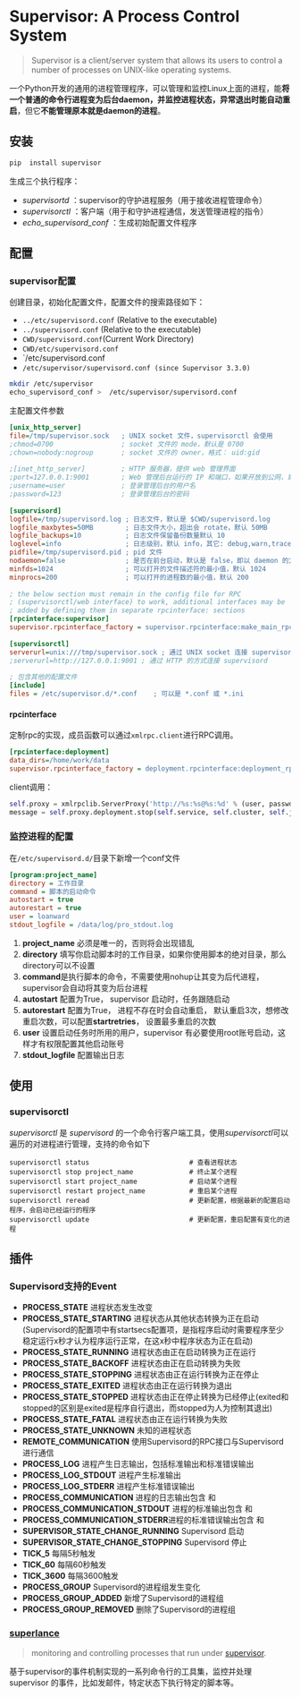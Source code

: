 # Supervisor: A Process Control System

> Supervisor is a client/server system that allows its users to control a number of processes on UNIX-like operating systems.

一个Python开发的通用的进程管理程序，可以管理和监控Linux上面的进程，能**将一个普通的命令行进程变为后台daemon，并监控进程状态，异常退出时能自动重启**，但它**不能管理原本就是daemon的进程**。

## 安装

```bash
pip  install supervisor
```

生成三个执行程序：

- *supervisortd* ：supervisor的守护进程服务（用于接收进程管理命令）
- *supervisorctl* ：客户端（用于和守护进程通信，发送管理进程的指令）
- *echo_supervisord_conf* ：生成初始配置文件程序

## 配置

### supervisor配置

创建目录，初始化配置文件，配置文件的搜索路径如下：

- `../etc/supervisord.conf` (Relative to the executable)
- `../supervisord.conf` (Relative to the executable)
- `CWD/supervisord.conf`(Current Work Directory)
- `CWD/etc/supervisord.conf`
- `/etc/supervisord.conf
- `/etc/supervisor/supervisord.conf (since Supervisor 3.3.0)`

```bash
mkdir /etc/supervisor 
echo_supervisord_conf >  /etc/supervisor/supervisord.conf
```

主配置文件参数

```ini
[unix_http_server]
file=/tmp/supervisor.sock   ; UNIX socket 文件，supervisorctl 会使用
;chmod=0700                 ; socket 文件的 mode，默认是 0700
;chown=nobody:nogroup       ; socket 文件的 owner，格式： uid:gid
  
;[inet_http_server]         ; HTTP 服务器，提供 web 管理界面
;port=127.0.0.1:9001        ; Web 管理后台运行的 IP 和端口，如果开放到公网，需要注意安全性
;username=user              ; 登录管理后台的用户名
;password=123               ; 登录管理后台的密码
  
[supervisord]
logfile=/tmp/supervisord.log ; 日志文件，默认是 $CWD/supervisord.log
logfile_maxbytes=50MB        ; 日志文件大小，超出会 rotate，默认 50MB
logfile_backups=10           ; 日志文件保留备份数量默认 10
loglevel=info                ; 日志级别，默认 info，其它: debug,warn,trace
pidfile=/tmp/supervisord.pid ; pid 文件
nodaemon=false               ; 是否在前台启动，默认是 false，即以 daemon 的方式启动
minfds=1024                  ; 可以打开的文件描述符的最小值，默认 1024
minprocs=200                 ; 可以打开的进程数的最小值，默认 200
  
; the below section must remain in the config file for RPC
; (supervisorctl/web interface) to work, additional interfaces may be
; added by defining them in separate rpcinterface: sections
[rpcinterface:supervisor]
supervisor.rpcinterface_factory = supervisor.rpcinterface:make_main_rpcinterface
  
[supervisorctl]
serverurl=unix:///tmp/supervisor.sock ; 通过 UNIX socket 连接 supervisord，路径与 unix_http_server 部分的 file 一致
;serverurl=http://127.0.0.1:9001 ; 通过 HTTP 的方式连接 supervisord
  
; 包含其他的配置文件
[include]
files = /etc/supervisor.d/*.conf    ; 可以是 *.conf 或 *.ini
```

#### rpcinterface

定制rpc的实现，成员函数可以通过`xmlrpc.client`进行RPC调用。

```ini
[rpcinterface:deployment]
data_dirs=/home/work/data
supervisor.rpcinterface_factory = deployment.rpcinterface:deployment_rpcinterface
```

client调用：

```python
self.proxy = xmlrpclib.ServerProxy('http://%s:%s@%s:%d' % (user, passwd, host, port))
message = self.proxy.deployment.stop(self.service, self.cluster, self.job, dict())
```



### 监控进程的配置

在`/etc/supervisord.d/`目录下新增一个conf文件

```ini
[program:project_name]
directory = 工作目录
command = 脚本的启动命令
autostart = true
autorestart = true
user = loanward
stdout_logfile = /data/log/pro_stdout.log
```

1. **project_name** 必须是唯一的，否则将会出现错乱
2. **directory** 填写你启动脚本时的工作目录，如果你使用脚本的绝对目录，那么directory可以不设置
3. **command**是执行脚本的命令，不需要使用nohup让其变为后代进程，supervisor会自动将其变为后台进程
4. **autostart** 配置为True， supervisor 启动时，任务跟随启动
5. **autorestart** 配置为True， 进程不存在时会自动重启， 默认重启3次，想修改重启次数，可以配置**startretries**， 设置最多重启的次数
6. **user** 设置启动任务时所用的用户，supervisor 有必要使用root账号启动，这样才有权限配置其他启动账号
7. **stdout_logfile** 配置输出日志

## 使用

### supervisorctl 

*supervisorctl* 是 *supervisord* 的一个命令行客户端工具，使用*supervisorctl*可以遍历的对进程进行管理，支持的命令如下

```text
supervisorctl status                         # 查看进程状态
supervisorctl stop project_name              # 终止某个进程
supervisorctl start project_name             # 启动某个进程
supervisorctl restart project_name           # 重启某个进程
supervisorctl reread                         # 更新配置，根据最新的配置启动程序，会启动已经运行的程序
supervisorctl update                         # 更新配置，重启配置有变化的进程
```





## 插件

### Supervisord支持的Event

- **PROCESS_STATE** 进程状态发生改变
- **PROCESS_STATE_STARTING** 进程状态从其他状态转换为正在启动(Supervisord的配置项中有startsecs配置项，是指程序启动时需要程序至少稳定运行x秒才认为程序运行正常，在这x秒中程序状态为正在启动)
- **PROCESS_STATE_RUNNING** 进程状态由正在启动转换为正在运行
- **PROCESS_STATE_BACKOFF** 进程状态由正在启动转换为失败
- **PROCESS_STATE_STOPPING** 进程状态由正在运行转换为正在停止
- **PROCESS_STATE_EXITED** 进程状态由正在运行转换为退出
- **PROCESS_STATE_STOPPED** 进程状态由正在停止转换为已经停止(exited和stopped的区别是exited是程序自行退出，而stopped为人为控制其退出)
- **PROCESS_STATE_FATAL** 进程状态由正在运行转换为失败
- **PROCESS_STATE_UNKNOWN** 未知的进程状态
- **REMOTE_COMMUNICATION** 使用Supervisord的RPC接口与Supervisord进行通信
- **PROCESS_LOG** 进程产生日志输出，包括标准输出和标准错误输出
- **PROCESS_LOG_STDOUT** 进程产生标准输出
- **PROCESS_LOG_STDERR** 进程产生标准错误输出
- **PROCESS_COMMUNICATION** 进程的日志输出包含 和
- **PROCESS_COMMUNICATION_STDOUT** 进程的标准输出包含 和
- **PROCESS_COMMUNICATION_STDERR**进程的标准错误输出包含 和
- **SUPERVISOR_STATE_CHANGE_RUNNING** Supervisord 启动
- **SUPERVISOR_STATE_CHANGE_STOPPING** Supervisord 停止
- **TICK_5** 每隔5秒触发
- **TICK_60** 每隔60秒触发
- **TICK_3600** 每隔3600触发
- **PROCESS_GROUP** Supervisord的进程组发生变化
- **PROCESS_GROUP_ADDED** 新增了Supervisord的进程组
- **PROCESS_GROUP_REMOVED** 删除了Supervisord的进程组

### [superlance](https://github.com/Supervisor/superlance)

> monitoring and controlling processes that run under [supervisor](http://supervisord.org/).

基于supervisor的事件机制实现的一系列命令行的工具集，监控并处理 supervisor 的事件，比如发邮件，特定状态下执行特定的脚本等。

